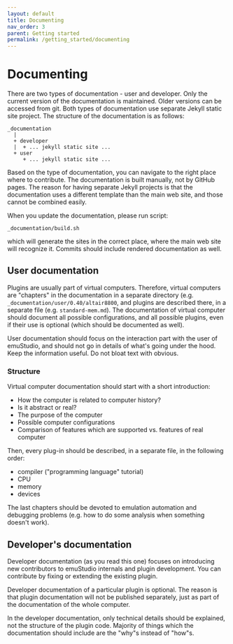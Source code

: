 ```yaml
---
layout: default
title: Documenting
nav_order: 3
parent: Getting started
permalink: /getting_started/documenting
---
```


# Documenting

There are two types of documentation - user and developer. Only the current version of the documentation is maintained.
Older versions can be accessed from git. Both types of documentation use separate Jekyll static
site project. The structure of the documentation is as follows:

```
_documentation
  |
  + developer
  |  + ... jekyll static site ...
  + user
     + ... jekyll static site ...
```

Based on the type of documentation, you can navigate to the right place where to contribute. The documentation
is built manually, not by GitHub pages. The reason for having separate Jekyll projects is that the documentation
uses a different template than the main web site, and those cannot be combined easily.

When you update the documentation, please run script:

```
_documentation/build.sh
```

which will generate the sites in the correct place, where the main web site will recognize it. Commits should include
rendered documentation as well. 

## User documentation

Plugins are usually part of virtual computers. Therefore, virtual computers are "chapters" in the documentation in a
separate directory (e.g. `_documentation/user/0.40/altair8800`, and plugins are described there, in a separate file (e.g.
`standard-mem.md`). The documentation of virtual computer should document all possible configurations, and all possible
plugins, even if their use is optional (which should be documented as well).

User documentation should focus on the interaction part with the user of emuStudio, and should not go in details
of what's going under the hood. Keep the information useful. Do not bloat text with obvious.
 
### Structure 
 
Virtual computer documentation should start with a short introduction:

- How the computer is related to computer history?
- Is it abstract or real?
- The purpose of the computer
- Possible computer configurations
- Comparison of features which are supported vs. features of real computer

Then, every plug-in should be described, in a separate file, in the following order:
 
- compiler ("programming language" tutorial)
- CPU
- memory
- devices

The last chapters should be devoted to emulation automation and debugging problems (e.g. how to do some analysis when
something doesn't work).

## Developer's documentation

Developer documentation (as you read this one) focuses on introducing new contributors to emuStudio internals and plugin
development. You can contribute by fixing or extending the existing plugin. 

Developer documentation of a particular plugin is optional. The reason is that plugin documentation will not be
published separately, just as part of the documentation of the whole computer.
 
In the developer documentation, only technical details should be explained, not the structure of the plugin code. Majority
of things which the documentation should include are the "why"s instead of "how"s.
